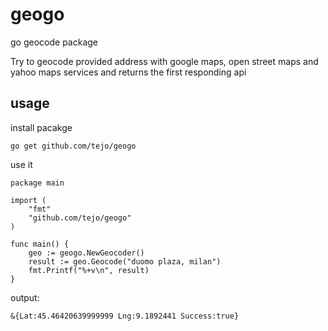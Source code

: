 geogo
=====

go geocode package


Try to geocode provided address with google maps, open street maps and yahoo maps services  and returns the first responding api


usage
-----

install pacakge
```
go get github.com/tejo/geogo
```

use it
```
package main

import (
	"fmt"
	"github.com/tejo/geogo"
)

func main() {
	geo := geogo.NewGeocoder()
	result := geo.Geocode("duomo plaza, milan")
	fmt.Printf("%+v\n", result)
}
```

output:

```
&{Lat:45.46420639999999 Lng:9.1892441 Success:true}
```
